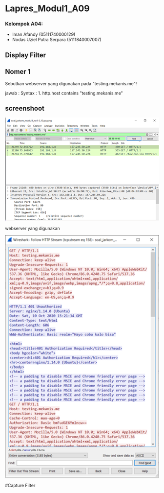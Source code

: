 # Lapres_Modul1_A09

### Kelompok A04:
- Iman Afandy (05111740000129)
- Nodas Uziel Putra Serpara (5111840007007)

## Display Filter
##  Nomer 1

Sebutkan webserver yang digunakan pada "testing.mekanis.me"!

jawab : 
 Syntax : 1.	http.host contains "testing.mekanis.me"
 
 ## screenshoot 
 
 <img src="gambar/nomor1.PNG" width="600">
 
 webserver yang digunakan 
 
 <img src="gambar/nomor1_2.PNG" width="600">
 
 
#Capture Filter
 
 
 
